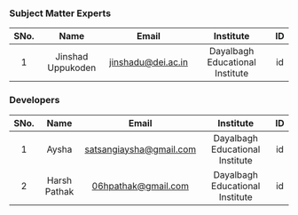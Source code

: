 ### Subject Matter Experts
| SNo. | Name | Email | Institute | ID |
| :---: | :---: | :---: | :---: | :---: |
| 1 | Jinshad Uppukoden | jinshadu@dei.ac.in | Dayalbagh Educational Institute | id |

### Developers
| SNo. | Name | Email | Institute | ID |
| :---: | :---: | :---: | :---: | :---: |
| 1 | Aysha | satsangiaysha@gmail.com | Dayalbagh Educational Institute | id |
| 2 | Harsh Pathak | 06hpathak@gmail.com | Dayalbagh Educational Institute | id |
